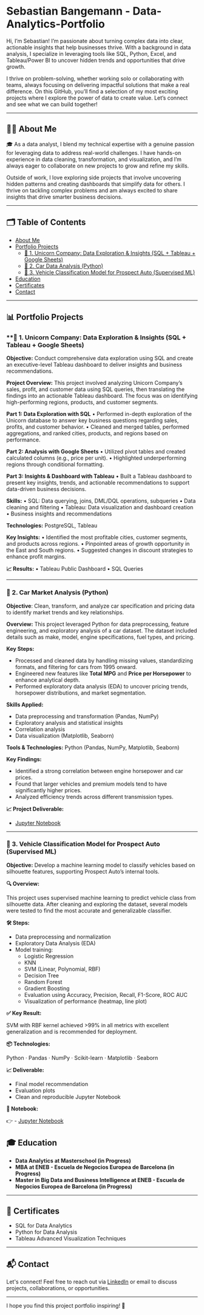 # Sebastian Bangemann - Data-Analytics-Portfolio

Hi, I’m Sebastian! I’m passionate about turning complex data into clear, actionable insights that help businesses thrive. With a background in data analysis, I specialize in leveraging tools like SQL, Python, Excel, and Tableau/Power BI to uncover hidden trends and opportunities that drive growth.

I thrive on problem-solving, whether working solo or collaborating with teams, always focusing on delivering impactful solutions that make a real difference. On this GitHub, you’ll find a selection of my most exciting projects where I explore the power of data to create value. Let’s connect and see what we can build together! 

---

## 👨‍💻 **About Me**  

🎓 As a data analyst, I blend my technical expertise with a genuine passion for leveraging data to address real-world challenges. I have hands-on experience in data cleaning, transformation, and visualization, and I’m always eager to collaborate on new projects to grow and refine my skills.

Outside of work, I love exploring side projects that involve uncovering hidden patterns and creating dashboards that simplify data for others. I thrive on tackling complex problems and am always excited to share insights that drive smarter business decisions.  

---

## 🗂️ **Table of Contents**  

- [About Me](#about-me)  
- [Portfolio Projects](#portfolio-projects)  
  - [🦄 1. Unicorn Company: Data Exploration & Insights (SQL + Tableau + Google Sheets)](#1--unicorn-company-data-exploration--insights-sql--tableau--google-sheets)  
  - [🚗 2. Car Data Analysis (Python)](#2--car-market-analysis-python)
  - [🚗 3. Vehicle Classification Model for Prospect Auto (Supervised ML)](#3--vehicle-classification-model-for-prospect-auto-supervised-ml)  
- [Education](#education)
- [Certificates](#certificates)  
- [Contact](#contact)  

---

## 📊 **Portfolio Projects**

### **🦄 1. Unicorn Company: Data Exploration & Insights (SQL + Tableau + Google Sheets)

**Objective:** Conduct comprehensive data exploration using SQL and create an executive-level Tableau dashboard to deliver insights and business recommendations.

**Project Overview:**
This project involved analyzing Unicorn Company’s sales, profit, and customer data using SQL queries, then translating the findings into an actionable Tableau dashboard. The focus was on identifying high-performing regions, products, and customer segments.

**Part 1: Data Exploration with SQL**
	•	Performed in-depth exploration of the Unicorn database to answer key business questions regarding sales, profits, and customer behavior.
	•	Cleaned and merged tables, performed aggregations, and ranked cities, products, and regions based on performance.

**Part 2: Analysis with Google Sheets**
	•	Utilized pivot tables and created calculated columns (e.g., price per unit).
	•	Highlighted underperforming regions through conditional formatting.

**Part 3: Insights & Dashboard with Tableau**
	•	Built a Tableau dashboard to present key insights, trends, and actionable recommendations to support data-driven business decisions.

**Skills:**
	•	SQL: Data querying, joins, DML/DQL operations, subqueries
	•	Data cleaning and filtering
	•	Tableau: Data visualization and dashboard creation
	•	Business insights and recommendations

**Technologies:** PostgreSQL, Tableau

**Key Insights:**
	•	Identified the most profitable cities, customer segments, and products across regions.
	•	Pinpointed areas of growth opportunity in the East and South regions.
	•	Suggested changes in discount strategies to enhance profit margins.

**📈 Results:**
	•	Tableau Public Dashboard
	•	SQL Queries

---

### **🚗 2. Car Market Analysis (Python)**

**Objective**: Clean, transform, and analyze car specification and pricing data to identify market trends and key relationships.

**Overview:**
This project leveraged Python for data preprocessing, feature engineering, and exploratory analysis of a car dataset. The dataset included details such as make, model, engine specifications, fuel types, and pricing.

**Key Steps:**
- Processed and cleaned data by handling missing values, standardizing formats, and filtering for cars from 1995 onward.
- Engineered new features like **Total MPG** and **Price per Horsepower** to enhance analytical depth.
- Performed exploratory data analysis (EDA) to uncover pricing trends, horsepower distributions, and market segmentation.

**Skills Applied:**
- Data preprocessing and transformation (Pandas, NumPy)
- Exploratory analysis and statistical insights
- Correlation analysis
- Data visualization (Matplotlib, Seaborn)

**Tools & Technologies:** Python (Pandas, NumPy, Matplotlib, Seaborn)

**Key Findings:**
- Identified a strong correlation between engine horsepower and car prices.
- Found that larger vehicles and premium models tend to have significantly higher prices.
- Analyzed efficiency trends across different transmission types.

**📈 Project Deliverable:**
- [Jupyter Notebook](https://colab.research.google.com/drive/1SGQndKAqy39gFsRqBYRbmIkh7FxZD_MG?usp=sharing) 

---

### **🚗 3. Vehicle Classification Model for Prospect Auto (Supervised ML)**

**Objective:**
Develop a machine learning model to classify vehicles based on silhouette features, supporting Prospect Auto’s internal tools.

**🔍 Overview:**

This project uses supervised machine learning to predict vehicle class from silhouette data. After cleaning and exploring the dataset, several models were tested to find the most accurate and generalizable classifier.

**🛠️ Steps:**
- Data preprocessing and normalization
- Exploratory Data Analysis (EDA)
- Model training:
	- Logistic Regression
	- KNN
	- SVM (Linear, Polynomial, RBF)
	- Decision Tree
	- Random Forest
	- Gradient Boosting
	- Evaluation using Accuracy, Precision, Recall, F1-Score, ROC AUC
	- Visualization of performance (heatmap, line plot)

**✅ Key Result:**

SVM with RBF kernel achieved >99% in all metrics with excellent generalization and is recommended for deployment.

**📦 Technologies:**

Python · Pandas · NumPy · Scikit-learn · Matplotlib · Seaborn

**📈 Deliverable:**
- Final model recommendation
- Evaluation plots
- Clean and reproducible Jupyter Notebook

**📓 Notebook:**

👉 - [Jupyter Notebook](https://colab.research.google.com/drive/1SGQndKAqy39gFsRqBYRbmIkh7FxZD_MG?usp=sharing)

## 🎓 **Education**  
- **Data Analytics at Masterschool (in Progress)**
- **MBA at ENEB - Escuela de Negocios Europea de Barcelona (in Progress)**
- **Master in Big Data and Business Intelligence at ENEB - Escuela de Negocios Europea de Barcelona (in Progress)**


---

## 📜 **Certificates**  
- SQL for Data Analytics 
- Python for Data Analysis  
- Tableau Advanced Visualization Techniques  

---

## 📬 **Contact**  
Let's connect! Feel free to reach out via [LinkedIn](https://www.linkedin.com/in/sebastian-bangemann/) or email to discuss projects, collaborations, or opportunities.  

---  

I hope you find this project portfolio inspiring! 🌟

